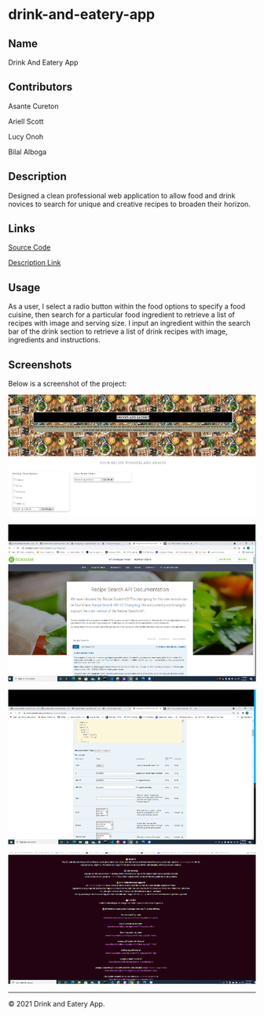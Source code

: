 # drink-and-eatery-app

## Name
Drink And Eatery App


## Contributors
Asante Cureton

Ariell Scott

Lucy Onoh

Bilal Alboga


## Description
Designed a clean professional web application to allow food and drink novices to search for unique and creative recipes to broaden their horizon.


## Links
[Source Code](https://github.com/asantercureton/drink-and-eatery-app/)


[Description Link](https://asantercureton.github.io/drink-and-eatery-app/)


## Usage
As a user, I select a radio button within the food options to specify a food cuisine, then search for a particular food ingredient to retrieve a list of recipes with image and serving size. I input an ingredient within the search bar of the drink section to retrieve a list of drink recipes with image, ingredients and instructions.


## Screenshots
Below is a screenshot of the project:

![Image of html](./assets/images/drink-eat1.jpg)

![Image of html](./assets/images/screenshot2.png)

![Image of html](./assets/images/screenshot3.png)

![Image of html](./assets/images/screenshot4.png)


---
© 2021 Drink and Eatery App.